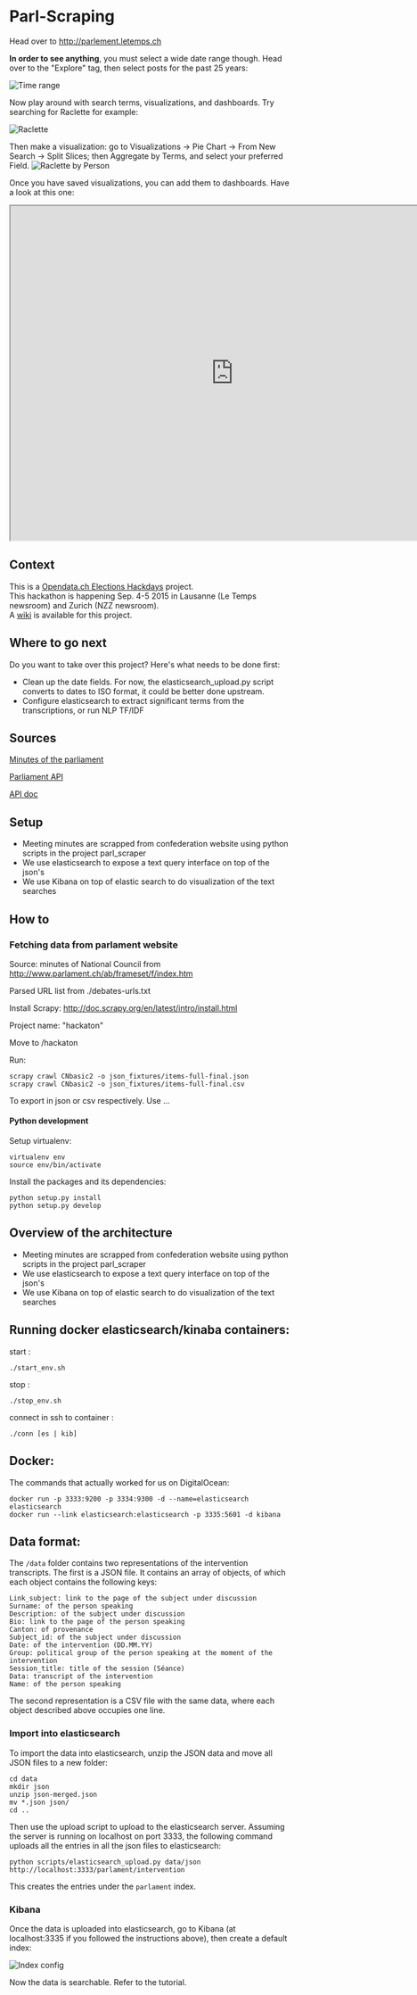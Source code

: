 # Parl-Scraping

Head over to http://parlement.letemps.ch

 **In order to see anything**, you must select a wide date range though. 
Head over to the "Explore" tag, then select posts for the past 25 years:

![Time range](time_range.png "Time range config")

Now play around with search terms, visualizations, and dashboards. Try searching for Raclette for example:

![Raclette](raclette.png "When was raclette mentionned?")

Then make a visualization: go to Visualizations -> Pie Chart -> From New Search -> Split Slices; 
then Aggregate by Terms, and select your preferred Field.
![Raclette by Person](darbelley.png "Who talks about Raclette?")

Once you have saved visualizations, you can add them to dashboards. Have a look at this one:

<iframe src="http://parlement.letemps.ch/#/dashboard/Fromages?embed&_a=(filters:!(),panels:!((col:1,id:'Raclette:-o%C3%B9-questionmark-',row:1,size_x:4,size_y:3,type:visualization),(col:1,id:'Raclette:-qui-questionmark-',row:4,size_x:4,size_y:3,type:visualization),(col:5,id:'Fondue:-o%C3%B9-questionmark-',row:4,size_x:4,size_y:3,type:visualization),(col:5,id:'Fondue:-qui-questionmark-',row:1,size_x:4,size_y:3,type:visualization)),query:(query_string:(analyze_wildcard:!t,query:'*')),title:Fromages)&_g=(refreshInterval:(display:Off,pause:!f,section:0,value:0),time:(from:now-25y,mode:relative,to:now))" height="600" width="800"></iframe>

## Context

This is a [Opendata.ch Elections Hackdays](http://make.opendata.ch/elections) project.  
This hackathon is happening Sep. 4-5 2015 in Lausanne (Le Temps newsroom) and Zurich (NZZ newsroom).  
A [wiki](http://make.opendata.ch/wiki/project:chparlscraping) is available for this project.  

## Where to go next

Do you want to take over this project? Here's what needs to be done first:

- Clean up the date fields. For now, the elasticsearch_upload.py script converts to dates to ISO format, 
it could be better done upstream.
- Configure elasticsearch to extract significant terms from the transcriptions, or run NLP TF/IDF

## Sources

[Minutes of the parliament](http://www.parlament.ch/ab/frameset/f/index.htm)

[Parliament API](http://ws.parlament.ch/)

[API doc](http://www.parlament.ch/e/dokumentation/webservices-opendata/Documents/webservices-info-dritte-e.pdf)

## Setup

- Meeting minutes are scrapped from confederation website using python scripts in the project parl_scraper
- We use elasticsearch to expose a text query interface on top of the json's
- We use Kibana on top of elastic search to do visualization of the text searches


## How to

### Fetching data from parlament website

Source: minutes of National Council from http://www.parlament.ch/ab/frameset/f/index.htm

Parsed URL list from ./debates-urls.txt

Install Scrapy: http://doc.scrapy.org/en/latest/intro/install.html

Project name: "hackaton"

Move to /hackaton

Run:

    scrapy crawl CNbasic2 -o json_fixtures/items-full-final.json
    scrapy crawl CNbasic2 -o json_fixtures/items-full-final.csv

To export in json or csv respectively. Use ...

#### Python development

Setup virtualenv:

    virtualenv env
    source env/bin/activate

Install the packages and its dependencies:

    python setup.py install
    python setup.py develop
    
## Overview of the architecture

- Meeting minutes are scrapped from confederation website using python scripts in the project parl_scraper
- We use elasticsearch to expose a text query interface on top of the json's
- We use Kibana on top of elastic search to do visualization of the text searches

## Running docker elasticsearch/kinaba containers:

start :

    ./start_env.sh

stop :

    ./stop_env.sh

    
connect in ssh to container :

    ./conn [es | kib]

## Docker:

The commands that actually worked for us on DigitalOcean:

    docker run -p 3333:9200 -p 3334:9300 -d --name=elasticsearch elasticsearch
    docker run --link elasticsearch:elasticsearch -p 3335:5601 -d kibana
    
    
## Data format:

The `/data` folder contains two representations of the intervention transcripts. The first is a JSON file. 
It contains an array of objects, of which each object contains the following keys:

    Link_subject: link to the page of the subject under discussion
    Surname: of the person speaking
    Description: of the subject under discussion
    Bio: link to the page of the person speaking
    Canton: of provenance
    Subject_id: of the subject under discussion
    Date: of the intervention (DD.MM.YY)
    Group: political group of the person speaking at the moment of the intervention
    Session_title: title of the session (Séance)
    Data: transcript of the intervention
    Name: of the person speaking
    
The second representation is a CSV file with the same data, where each object described above occupies one line.


### Import into elasticsearch

To import the data into elasticsearch, unzip the JSON data and move all JSON files to a new folder:

    cd data
    mkdir json
    unzip json-merged.json
    mv *.json json/
    cd ..
    
Then use the upload script to upload to the elasticsearch server. Assuming the server is running on localhost on port 
3333, the following command uploads all the entries in all the json files to elasticsearch:

    python scripts/elasticsearch_upload.py data/json http://localhost:3333/parlament/intervention
    
This creates the entries under the `parlament` index.

### Kibana

Once the data is uploaded into elasticsearch, go to Kibana (at localhost:3335 if you followed the instructions above), 
then create a default index:

![Index config](index_config.png "Index Configuration")

Now the data is searchable. Refer to the tutorial.
